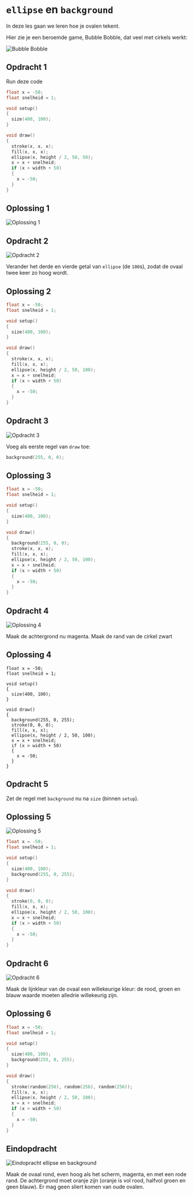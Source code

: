 # `ellipse` en `background`

In deze les gaan we leren hoe je ovalen tekent.

Hier zie je een beroemde game, Bubble Bobble,
dat veel met cirkels werkt:

![Bubble Bobble](BubbleBobble.png)

## Opdracht 1

Run deze code

```c++
float x = -50;
float snelheid = 1;

void setup()
{
  size(400, 100);
}

void draw()
{
  stroke(x, x, x);
  fill(x, x, x);
  ellipse(x, height / 2, 50, 50);
  x = x + snelheid;
  if (x > width + 50)
  {
    x = -50;
  }
}
```

## Oplossing 1

![Oplossing 1](EllipseBackground1.png)

## Opdracht 2

![Opdracht 2](EllipseBackground2.png)

Verander het derde en vierde getal van `ellipse` (de `100`s), 
zodat de ovaal twee keer zo hoog wordt.

## Oplossing 2

```c++
float x = -50;
float snelheid = 1;

void setup()
{
  size(400, 100);
}

void draw()
{
  stroke(x, x, x);
  fill(x, x, x);
  ellipse(x, height / 2, 50, 100);
  x = x + snelheid;
  if (x > width + 50)
  {
    x = -50;
  }
}
```

## Opdracht 3

![Opdracht 3](EllipseBackground3.png)

Voeg als eerste regel van `draw` toe: 

```c++
background(255, 0, 0);
```

## Oplossing 3

```c++
float x = -50;
float snelheid = 1;

void setup()
{
  size(400, 100);
}

void draw()
{
  background(255, 0, 0);
  stroke(x, x, x);
  fill(x, x, x);
  ellipse(x, height / 2, 50, 100);
  x = x + snelheid;
  if (x > width + 50)
  {
    x = -50;
  }
}
```

## Opdracht 4

![Oplossing 4](EllipseBackground4.png)

Maak de achtergrond nu magenta.
Maak de rand van de cirkel zwart

## Oplossing 4

```
float x = -50;
float snelheid = 1;

void setup()
{
  size(400, 100);
}

void draw()
{
  background(255, 0, 255);
  stroke(0, 0, 0);
  fill(x, x, x);
  ellipse(x, height / 2, 50, 100);
  x = x + snelheid;
  if (x > width + 50)
  {
    x = -50;
  }
}
```

## Opdracht 5

Zet de regel met `background` nu na `size` (binnen `setup`).

## Oplossing 5

![Oplossing 5](EllipseBackground5.png)

```c++
float x = -50;
float snelheid = 1;

void setup()
{
  size(400, 100);
  background(255, 0, 255);
}

void draw()
{
  stroke(0, 0, 0);
  fill(x, x, x);
  ellipse(x, height / 2, 50, 100);
  x = x + snelheid;
  if (x > width + 50)
  {
    x = -50;
  }
}
```

## Opdracht 6

![Opdracht 6](EllipseBackground6.png)

Maak de lijnkleur van de ovaal een willekeurige kleur: de rood, groen en
blauw waarde moeten alledrie willekeurig zijn.

## Oplossing 6

```c++
float x = -50;
float snelheid = 1;

void setup()
{
  size(400, 100);
  background(255, 0, 255);
}

void draw()
{
  stroke(random(256), random(256), random(256));
  fill(x, x, x);
  ellipse(x, height / 2, 50, 100);
  x = x + snelheid;
  if (x > width + 50)
  {
    x = -50;
  }
}
```

## Eindopdracht

![Eindopracht `ellipse` en `background`](EllipseBackgroundEindopdracht.png)

Maak de ovaal rond, even hoog als het scherm, magenta, en met een rode rand. 
De achtergrond moet oranje zijn (oranje is vol rood, halfvol groen en geen blauw).
Er mag geen sliert komen van oude ovalen.
